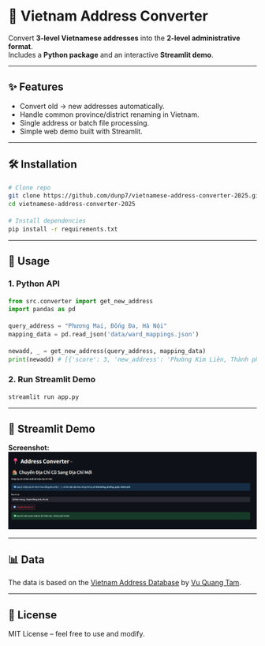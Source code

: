 # 📍 Vietnam Address Converter

Convert **3-level Vietnamese addresses** into the **2-level administrative format**.  
Includes a **Python package** and an interactive **Streamlit demo**.

---


## ✨ Features
- Convert old → new addresses automatically.  
- Handle common province/district renaming in Vietnam.  
- Single address or batch file processing.  
- Simple web demo built with Streamlit.  

---

## 🛠 Installation

```bash
# Clone repo
git clone https://github.com/dunp7/vietnamese-address-converter-2025.git
cd vietnamese-address-converter-2025

# Install dependencies
pip install -r requirements.txt
```

---

## 🚀 Usage

### 1. Python API
```python
from src.converter import get_new_address
import pandas as pd

query_address = "Phương Mai, Đống Đa, Hà Nội"
mapping_data = pd.read_json('data/ward_mappings.json')

newadd, _ = get_new_address(query_address, mapping_data)
print(newadd) # [{'score': 3, 'new_address': 'Phường Kim Liên, Thành phố Hà Nội'}]
```

### 2. Run Streamlit Demo
```bash
streamlit run app.py
```

---

## 🎨 Streamlit Demo

**Screenshot:**  
![demo screenshot](img/main_screen.png)  

---

## 📊 Data
The data is based on the [Vietnam Address Database](https://github.com/quangtam/vietnam-address-database) by [Vu Quang Tam](https://github.com/quangtam).


---

## 📜 License
MIT License – feel free to use and modify.  
